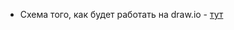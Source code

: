 * Схема того, как будет работать на draw.io - [тут](https://viewer.diagrams.net/?highlight=0000ff&edit=_blank&layers=1&nav=1&title=Untitled%20Diagram.drawio#R7Vxbk%2BK2Ev41VOWcKijb8vWR6zlV2VQ2mYdknrYMGPCusYgtdpj8%2BiPJlt2SxdgMmJnZnEkFTFtupFZ36%2BsLO0DT%2Fek%2FWXjY%2FYLXUTKwjPVpgGYDyzIN16BvjPJcUFzLLQjbLF6Xg2rCQ%2Fx3JJ4sqcd4HeXSQIJxQuKDTFzhNI1WRKKFWYaf5GEbnMjfegi3UYPwsAqTJvWPeE12BdW3vJr%2B3yje7sQ3m25Q3NmHYnC5knwXrvETIKH5AE0zjElxtT9No4QJT8ileG5x5m41sSxKSZcHHrAxsz%2BRoRcbj7%2Bffp4E5NEally%2Bh8mxXPDv4XIZk19%2BKydNnoUk6PwP7HL1nMTpOsrQAE2edjGJHg7hit14ohpAaTuyT%2Bgnk14u8ZGOXH9aVoRw9W2bMeqvR0LZRCU9L%2FbddOh1OaMoI9Hp7FLNSoBU8yK8j0j2TIeIB4T2lEqHxB481VtoCs3cwe1DJTEs1WZb8a4lSy9K4V4gaKsh6IHlJvRrJ%2Bv4uyRo968jU4kJXT4Zhkm8TQdozDScLj7K6vv0alu%2Bcz75IUwFbZXhlITL0WqzFbfprOEIQOYTkKmHLNLOqd6%2F4QonOCtmNrDQhv%2Bxa8bEkG8aPvuvurmhcxtuwn2cPIshbrg%2F8JsI2fT9a0SWWRinObMjnOLGAP7QtLybc%2F2TuBf6xHhTazT8A2kTm2at8hpMzw7Xto4NvWv8W%2FP%2FYXegr1%2Fx8ku0jwndulFBYXvzJfpOdzMXc1hmmm3R7dbNJutcMtlNFu6j4qG3mq9pvWbCQbvyc00XVMXjZYX7Kn1Ui68rLXWWRJua2VVezLMlJ%2BY2fRgy3aYPC%2FpyYUjjwhSJRel6zA5ddkwkYZ7HK1lIxQPRunHmtsoki5KQxN%2Fl53RLLB%2F9jGPKsZIlCuQTQRVSjo%2FZKiofgoeowsc1VD4jR%2BZEwmwbkQYnKpbwGQw7sAF5Y0%2BqFb9%2Bm%2BzGNnXyROpO0j36FC4pmkOTLKL%2BNFzyW4Ze68vDCU2YxscUPo3LG%2Ft4vWYPTiSYVjKrwVGLoZzXxys05Spj8BpSnp9WuzDdMr%2FzE%2FUcVBz%2FakiVZDEdwuXR4k5u4D9UXXWdbiDI78uB%2BA2ZAQ38ksQ5idJKOYfM%2BVN1m1j8dT6gYvELypi%2FOgVlyN9MTprwa8RffU4x%2BLUlHqjGTAX3gq8HOYLBNn%2F1C6xRXrMxjvg4FUzoqwuYWGKAyT9OxDTgVxfPzgAHVFyPKryTLvMDOK%2FguatoVv%2Fq5FiyOtlGV1BtOj0plKlB1VSCwQLIFOqE100nFmCnzfJWvWFGQ%2FYiMjruk%2FGKYOgGuQv9jPOYxJi5wyUmBO81fpJgZcdwESBNq7jWuM02Ik%2FeRsfT4ArNLrp9eYXqCLgCV0SnmPzJZDRyyk%2BP4M7sVIqPf3gWH1I6%2Bz%2FFMPbhkXNAyp%2B4W3PhnyQ2n6MsptJgJyDYp3acQxfJgUe70yxgRast9A6cLO%2BVyMluY3QGON0KFlnNVAf3FXPgDRbgAICHz1gYvtY%2FVG5k%2BhFRFMhFvQGMEtnAjxlU%2BMEogH%2BSgldJqGtjDMro3QUZVhP%2Fdk0hfEATcd%2FURF6EzU1o%2BFM3XMtQTTNAEVCG8Le2ICXDJCyBzY3QiWMrp4SpAZmWDmQafeET1Mx7SCp9R3nfQMCeegy%2FAwEHF50BKWZlg8k6zHdVbg7IiNE%2Fh8z%2FpJxiGQzB5STD36oKjgXhnyHDP6cF73U9bTpANk%2B%2FU2AnHM1GCNqVh5elxAFILX10Pa6QEhc28gc9AztbA%2BzuoD5lxCFijEcYYjTiDVOEJT0GCl21rjhP3krtXKSonRpXdkZJvsJIhVt9q50m93BHrzU0RqwoIrku37ZfE6x%2BXFVGZ1LA%2F1fly1RZU9kp02hF6qxKU45BsOwLlMPzmyJhW92ei6QphEVFkAxD6wkItm0wrE6jnm1IYAVy2YoKe5kWtUVhcps4SRRS92BCB8jqsuCNQK%2FpWvoTFGIyW6PIVl%2BQzG4WkbhGjAGynZd6ISVFIPT1wTAbqAwEySbIr%2FiCVZeUTJGyXSi6AnjOwWuRxA2Aes3AfBa1RlL%2FBao48mKrLLIFV6qp8fwoaqlmilFTK7XutT%2BtdLRaOW7ZIrG9MzmLNwfKAosw4llJr42GGk4l1VPNwgLfomgxrCzB8oOiy1OolVIWsnbExWLn8opaYtDz9gonZoB1TV9lWIUMf1Tb8HxPso2gWVtlEO5%2BtuEETfRJodhD%2BRFnZIe3OA2TeU1VxFKP%2BYRZNYrvz9eIkOeyLTM8EqzUXfRB9AsoFN2jZiK8UiuAdM7EQpchw%2FNpVz3e8x3ZsQogeQ4f%2Bv6V4%2BXOUHpRzPimIFKsSZsmU4r7ZcpSbceKYd%2FX3Br49iBwTdCsFWsauJavLYmH%2BaEorG7iE7OBPtwCsjVITndmVsSbOwaBLd%2BfYzAt2TU4d3EN6F27BtMQXTrCdu2Xbd00lPSb8kBPxv5STlzt5Olg78LYrY9k7IHixt%2BBsTvNshxHyDM5MIetSUiGo7B3aSzFeWrTTADwXoW0p41nwffCfEHBoRxc9eVUUBlpgKUEXCv0rvBfgFnN5PX6IOFQxZqiaUtKSowBLIeg2pCkVE9gMWgF1S0rNWWhlXmSRjH1R4XTvtqUpIk1Tf%2BesabTrLryDIgF9BcBjUZge5V2ETnuHC9GnJFoJtO3NTYP7ernN8dlh0ph51%2FerMPs26%2BUTUx4jnhkODLR4tQbFR8DpbPBCTTbrCs%2B9taS6t6gqb1uPrM8D%2BbQR77b0oLWbxrd6wh1zlWErs2PtxUGu%2BbHvTeuMLqabOg589xHec5%2FUnibXs4XlPbFsoe2gl8u48ptHSo%2FrhNqJjjgzSaP%2BtkHTf7vYmOtApORV5X625IW9whMuhrruZrXrY31tcWshrGqjPo21g4dhXc1VucfaqyaUOQKY73MVusT%2BYJ%2B8H4PY6trI%2FedDuMPa98aYP6m9t3exfVj2vdlXXtt9o0cF1o4a28xgmu6Wej5Hkhg3LXf0vxR57zjtf34Z2oCnimbraew%2BCj2LzIF78b%2Bg3%2Bm%2FQv9ecvzXepYq3769c7tux%2F8HiiK8OpfuAdqB%2F697dt6X%2FbtnUlpfVz7ph%2Frf3WoGF7%2F201o%2Fj8%3D)
